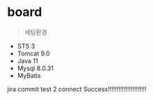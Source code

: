 # board
> 세팅환경
- STS 3
- Tomcat 9.0
- Java 11
- Mysql 8.0.31
- MyBatis

jira commit test 2 connect Success!!!!!!!!!!!!!!!!!!!!!!